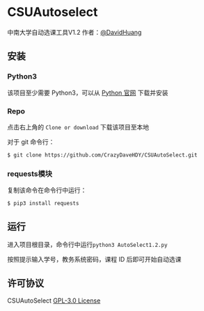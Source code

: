# CSUAutoselect

中南大学自动选课工具V1.2
作者：[@DavidHuang](https://github.com/CrazyDaveHDY)

## 安装
### Python3
该项目至少需要 Python3，可以从 [Python 官网](https://www.python.org/) 下载并安装

### Repo
点击右上角的 `Clone or download` 下载该项目至本地

对于 git 命令行：
```console
$ git clone https://github.com/CrazyDaveHDY/CSUAutoSelect.git
```

### requests模块
复制该命令在命令行中运行：
```console
$ pip3 install requests
```

## 运行

进入项目根目录，命令行中运行`python3 AutoSelect1.2.py`

按照提示输入学号，教务系统密码，课程 ID 后即可开始自动选课

## 许可协议
CSUAutoSelect [GPL-3.0 License](https://github.com/CrazyDaveHDY/CSUAutoSelect/blob/master/LICENSE)